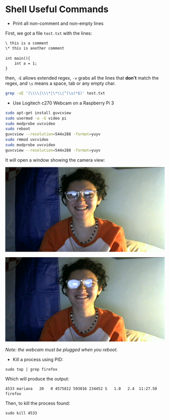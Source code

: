 # Shell Useful Commands

- Print all non-comment and non-empty lines

First, we got a file `test.txt` with the lines:

```
\ this is a comment
\* this is another comment

int main(){
	int a = 1;
}
```
then, `-E` allows extended regex, `-v` grabs all the lines that **don't** match the regex, and `\s` means a space, tab or any empty char.

```bash
grep -vE '(\\\\|\\\*|\*\\|^(\s)*$)' test.txt
```
- Use Logitech c270 Webcam on a Raspberry Pi 3

```bash
sudo apt-get install guvcview
sudo usermod -a -G video pi
sudo modprobe uvcvideo
sudo reboot
guvcview --resolution=544x288 -format=yuyv
sudo rmmod uvcvideo
sudo modprobe uvcvideo
guvcview --resolution=544x288 -format=yuyv
```

It will open a window showing the camera view:

![img](my_photo-1.jpg)

![img](my_photo-2.jpg)

*Note: the webcam must be plugged when you reboot.*

- Kill a process using PID:

```
sudo top | grep firefox
```

Which will produce the output: 

```
4533 mariana   20   0 4575812 593016 234452 S   1.0   2.4  11:27.50 firefox
```

Then, to kill the process found:

```
sudo kill 4533
```


